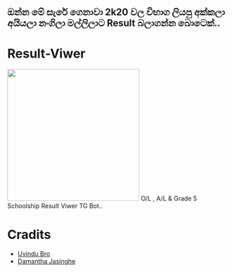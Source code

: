 ## ඔන්න මේ සැරේ ගෙනාවා 2k20 වල විභාග ලියපු අක්කලා අයියලා නංගිලා මල්ලිලාට Result බලාගන්න බොටෙක්..

# Result-Viwer
<img src="https://telegra.ph/file/7fad899e74ac25b5a1353.jpg" width="300">
O/L , A/L &amp; Grade 5 Schoolship Result Viwer TG Bot..

# Cradits 
- [Uvindu Bro](https://github.con/UvinduBro)
- [Damantha Jasinghe](https://github.com/Damantha126)
